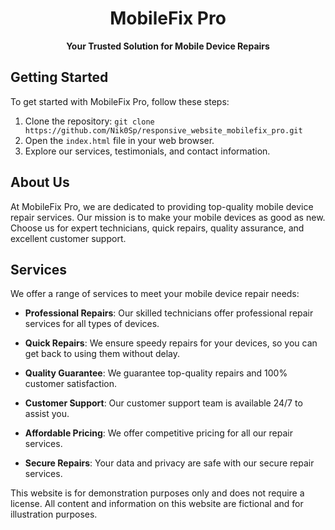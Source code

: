 <div align="center">
  <h1>MobileFix <b>Pro</b></h1>
</div>



<div align="center">
  <strong>Your Trusted Solution for Mobile Device Repairs</strong>
</div>

##  Getting Started

To get started with MobileFix Pro, follow these steps:

1. Clone the repository: `git clone https://github.com/Nik0Sp/responsive_website_mobilefix_pro.git`
2. Open the `index.html` file in your web browser.
3. Explore our services, testimonials, and contact information.

##  About Us

At MobileFix Pro, we are dedicated to providing top-quality mobile device repair services. Our mission is to make your mobile devices as good as new. Choose us for expert technicians, quick repairs, quality assurance, and excellent customer support.

##  Services

We offer a range of services to meet your mobile device repair needs:

- **Professional Repairs**: Our skilled technicians offer professional repair services for all types of devices.

- **Quick Repairs**: We ensure speedy repairs for your devices, so you can get back to using them without delay.

- **Quality Guarantee**: We guarantee top-quality repairs and 100% customer satisfaction.

- **Customer Support**: Our customer support team is available 24/7 to assist you.

- **Affordable Pricing**: We offer competitive pricing for all our repair services.

- **Secure Repairs**: Your data and privacy are safe with our secure repair services.





This website is for demonstration purposes only and does not require a license. All content and information on this website are fictional and for illustration purposes.
